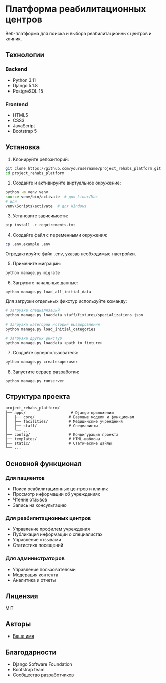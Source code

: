 # Платформа реабилитационных центров

Веб-платформа для поиска и выбора реабилитационных центров и клиник.

## Технологии

### Backend

- Python 3.11
- Django 5.1.8
- PostgreSQL 15

### Frontend

- HTML5
- CSS3
- JavaScript
- Bootstrap 5

## Установка

1. Клонируйте репозиторий:

```bash
git clone https://github.com/yourusername/project_rehabs_platform.git
cd project_rehabs_platform
```

2. Создайте и активируйте виртуальное окружение:

```bash
python -m venv venv
source venv/bin/activate  # для Linux/Mac
# или
venv\Scripts\activate  # для Windows
```

3. Установите зависимости:

```bash
pip install -r requirements.txt
```

4. Создайте файл с переменными окружения:

```bash
cp .env.example .env
```

Отредактируйте файл .env, указав необходимые настройки.

5. Примените миграции:

```bash
python manage.py migrate
```

6. Загрузите начальные данные:

```bash
python manage.py load_all_initial_data
```

Для загрузки отдельных фикстур используйте команду:

```bash
# Загрузка специализаций
python manage.py loaddata staff/fixtures/specializations.json

# Загрузка категорий историй выздоровления
python manage.py load_initial_categories

# Загрузка других фикстур
python manage.py loaddata <path_to_fixture>
```

7. Создайте суперпользователя:

```bash
python manage.py createsuperuser
```

8. Запустите сервер разработки:

```bash
python manage.py runserver
```

## Структура проекта

```
project_rehabs_platform/
├── apps/                    # Django-приложения
│   ├── core/               # Базовые модели и функционал
│   ├── facilities/         # Медицинские учреждения
│   ├── staff/              # Специалисты
│   └── ...
├── config/                 # Конфигурация проекта
├── templates/              # HTML-шаблоны
├── static/                 # Статические файлы
└── ...
```

## Основной функционал

### Для пациентов

- Поиск реабилитационных центров и клиник
- Просмотр информации об учреждениях
- Чтение отзывов
- Запись на консультацию

### Для реабилитационных центров

- Управление профилем учреждения
- Публикация информации о специалистах
- Управление отзывами
- Статистика посещений

### Для администраторов

- Управление пользователями
- Модерация контента
- Аналитика и отчеты

## Лицензия

MIT

## Авторы

- [Ваше имя](https://github.com/yourusername)

## Благодарности

- Django Software Foundation
- Bootstrap team
- Сообщество разработчиков
